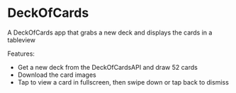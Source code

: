 # DeckOfCards

A DeckOfCards app that grabs a new deck and displays the cards in a tableview

Features:
- Get a new deck from the DeckOfCardsAPI and draw 52 cards
- Download the card images
- Tap to view a card in fullscreen, then swipe down or tap back to dismiss
